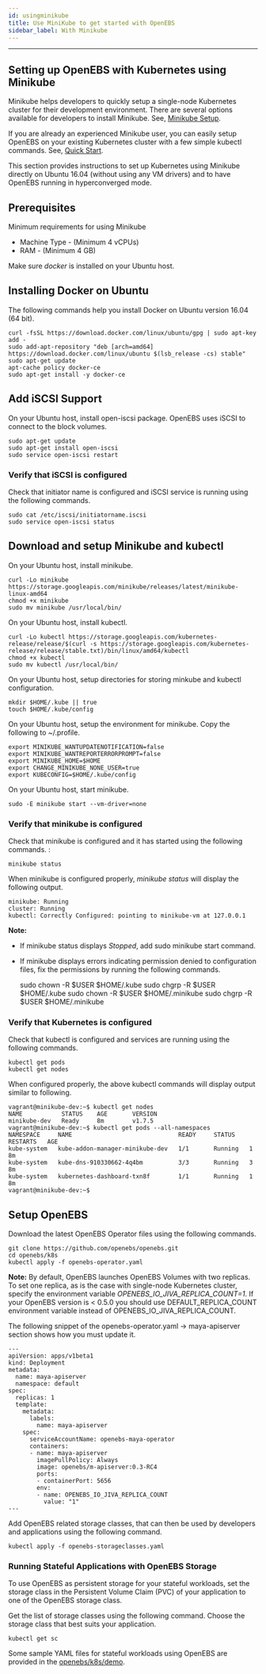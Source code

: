 ```yaml
---
id: usingminikube
title: Use MiniKube to get started with OpenEBS
sidebar_label: With Minikube
---
```

------

## Setting up OpenEBS with Kubernetes using Minikube

Minikube helps developers to quickly setup a single-node Kubernetes cluster for their development environment. There are several options available for developers to install Minikube. See, [Minikube Setup](https://github.com/kubernetes/minikube).

If you are already an experienced Minikube user, you can easily setup OpenEBS on your existing Kubernetes cluster with a few simple kubectl commands. See, [Quick Start](https://github.com/kubernetes/minikube).

This section provides instructions to set up Kubernetes using Minikube directly on Ubuntu 16.04 (without using any VM drivers) and to have OpenEBS running in hyperconverged mode.

## Prerequisites

Minimum requirements for using Minikube

-   Machine Type - (Minimum 4 vCPUs)
-   RAM - (Minimum 4 GB)

Make sure *docker* is installed on your Ubuntu host.

## Installing Docker on Ubuntu

The following commands help you install Docker on Ubuntu version 16.04 (64 bit).

    curl -fsSL https://download.docker.com/linux/ubuntu/gpg | sudo apt-key add -
    sudo add-apt-repository "deb [arch=amd64] https://download.docker.com/linux/ubuntu $(lsb_release -cs) stable"
    sudo apt-get update
    apt-cache policy docker-ce
    sudo apt-get install -y docker-ce 

## Add iSCSI Support

On your Ubuntu host, install open-iscsi package. OpenEBS uses iSCSI to connect to the block volumes. 

    sudo apt-get update
    sudo apt-get install open-iscsi
    sudo service open-iscsi restart

### Verify that iSCSI is configured

Check that initiator name is configured and iSCSI service is running using the following commands.

    sudo cat /etc/iscsi/initiatorname.iscsi
    sudo service open-iscsi status

## Download and setup Minikube and kubectl

On your Ubuntu host, install minikube.

    curl -Lo minikube https://storage.googleapis.com/minikube/releases/latest/minikube-linux-amd64
    chmod +x minikube 
    sudo mv minikube /usr/local/bin/

On your Ubuntu host, install kubectl.

    curl -Lo kubectl https://storage.googleapis.com/kubernetes-release/release/$(curl -s https://storage.googleapis.com/kubernetes-release/release/stable.txt)/bin/linux/amd64/kubectl
    chmod +x kubectl 
    sudo mv kubectl /usr/local/bin/

On your Ubuntu host, setup directories for storing minkube and kubectl configuration. 

    mkdir $HOME/.kube || true
    touch $HOME/.kube/config

On your Ubuntu host, setup the environment for minikube. Copy the following to \~/.profile. 

    export MINIKUBE_WANTUPDATENOTIFICATION=false
    export MINIKUBE_WANTREPORTERRORPROMPT=false
    export MINIKUBE_HOME=$HOME
    export CHANGE_MINIKUBE_NONE_USER=true
    export KUBECONFIG=$HOME/.kube/config

On your Ubuntu host, start minikube. 

    sudo -E minikube start --vm-driver=none

### Verify that minikube is configured

Check that minikube is configured and it has started using the following commands. :

    minikube status

When minikube is configured properly, *minikube status* will display the following output.

    minikube: Running
    cluster: Running
    kubectl: Correctly Configured: pointing to minikube-vm at 127.0.0.1

**Note:**

- If minikube status displays *Stopped*, add sudo minikube start command.
- If minikube displays errors indicating permission denied to configuration files, fix the permissions by running the following commands.

    sudo chown -R $USER $HOME/.kube
    sudo chgrp -R $USER $HOME/.kube
    sudo chown -R $USER $HOME/.minikube
    sudo chgrp -R $USER $HOME/.minikube

### Verify that Kubernetes is configured

Check that kubectl is configured and services are running using the following commands. 

    kubectl get pods
    kubectl get nodes

When configured properly, the above kubectl commands will display output similar to following.

    vagrant@minikube-dev:~$ kubectl get nodes
    NAME           STATUS    AGE       VERSION
    minikube-dev   Ready     8m        v1.7.5
    vagrant@minikube-dev:~$ kubectl get pods --all-namespaces
    NAMESPACE     NAME                              READY     STATUS    RESTARTS   AGE
    kube-system   kube-addon-manager-minikube-dev   1/1       Running   1          8m
    kube-system   kube-dns-910330662-4q4bm          3/3       Running   3          8m
    kube-system   kubernetes-dashboard-txn8f        1/1       Running   1          8m
    vagrant@minikube-dev:~$ 

## Setup OpenEBS

Download the latest OpenEBS Operator files using the following commands.

    git clone https://github.com/openebs/openebs.git
    cd openebs/k8s
    kubectl apply -f openebs-operator.yaml

**Note:** By default, OpenEBS launches OpenEBS Volumes with two replicas. To set one replica, as is the case with single-node Kubernetes cluster, specify the environment variable *OPENEBS\_IO\_JIVA\_REPLICA\_COUNT=1*.
If your OpenEBS version is \< 0.5.0 you should use DEFAULT\_REPLICA\_COUNT environment variable instead of OPENEBS\_IO\_JIVA\_REPLICA\_COUNT.

The following snippet of the openebs-operator.yaml -\> maya-apiserver section shows how you must update it.

    ---
    apiVersion: apps/v1beta1
    kind: Deployment
    metadata:
      name: maya-apiserver
      namespace: default
    spec:
      replicas: 1
      template:
        metadata:
          labels:
            name: maya-apiserver
        spec:
          serviceAccountName: openebs-maya-operator
          containers:
          - name: maya-apiserver
            imagePullPolicy: Always
            image: openebs/m-apiserver:0.3-RC4
            ports:
            - containerPort: 5656
            env:
            - name: OPENEBS_IO_JIVA_REPLICA_COUNT
              value: "1"
    ---

Add OpenEBS related storage classes, that can then be used by developers and applications using the following command.

    kubectl apply -f openebs-storageclasses.yaml

### Running Stateful Applications with OpenEBS Storage

To use OpenEBS as persistent storage for your stateful workloads, set the storage class in the Persistent Volume Claim (PVC) of your application to one of the OpenEBS storage class.

Get the list of storage classes using the following command. Choose the storage class that best suits your application.

    kubectl get sc

Some sample YAML files for stateful workloads using OpenEBS are provided in the [openebs/k8s/demo](openebs/k8s/demo).

<!-- Hotjar Tracking Code for https://docs.openebs.io -->
<script>
   (function(h,o,t,j,a,r){
       h.hj=h.hj||function(){(h.hj.q=h.hj.q||[]).push(arguments)};
       h._hjSettings={hjid:785693,hjsv:6};
       a=o.getElementsByTagName('head')[0];
       r=o.createElement('script');r.async=1;
       r.src=t+h._hjSettings.hjid+j+h._hjSettings.hjsv;
       a.appendChild(r);
   })(window,document,'https://static.hotjar.com/c/hotjar-','.js?sv=');
</script>
